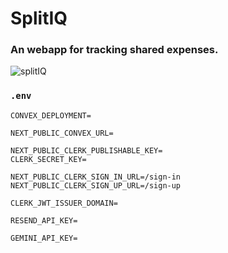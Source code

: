 # SplitIQ

  ### An webapp for tracking shared expenses.

![splitIQ](https://i.ibb.co/214s3Ng1/Screenshot-2025-05-09-185044.png)

###   `.env` 

```
CONVEX_DEPLOYMENT=

NEXT_PUBLIC_CONVEX_URL=

NEXT_PUBLIC_CLERK_PUBLISHABLE_KEY=
CLERK_SECRET_KEY=

NEXT_PUBLIC_CLERK_SIGN_IN_URL=/sign-in
NEXT_PUBLIC_CLERK_SIGN_UP_URL=/sign-up

CLERK_JWT_ISSUER_DOMAIN=

RESEND_API_KEY=

GEMINI_API_KEY=
```
